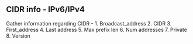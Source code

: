 ## CIDR info - IPv6/IPv4
Gather information regarding CIDR - 
    1. Broadcast_address
    2. CIDR
    3. First_address
    4. Last address
    5. Max prefix len
    6. Num addresses
    7. Private
    8. Version
